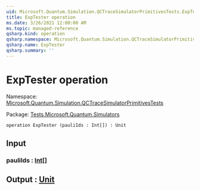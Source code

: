 ```yaml
---
uid: Microsoft.Quantum.Simulation.QCTraceSimulatorPrimitivesTests.ExpTester
title: ExpTester operation
ms.date: 3/26/2021 12:00:00 AM
ms.topic: managed-reference
qsharp.kind: operation
qsharp.namespace: Microsoft.Quantum.Simulation.QCTraceSimulatorPrimitivesTests
qsharp.name: ExpTester
qsharp.summary: ''
---
```


# ExpTester operation

Namespace: [Microsoft.Quantum.Simulation.QCTraceSimulatorPrimitivesTests](xref:Microsoft.Quantum.Simulation.QCTraceSimulatorPrimitivesTests)

Package: [Tests.Microsoft.Quantum.Simulators](https://nuget.org/packages/Tests.Microsoft.Quantum.Simulators)




```qsharp
operation ExpTester (pauliIds : Int[]) : Unit
```


## Input

### pauliIds : [Int](xref:microsoft.quantum.lang-ref.int)[]





## Output : [Unit](xref:microsoft.quantum.lang-ref.unit)

